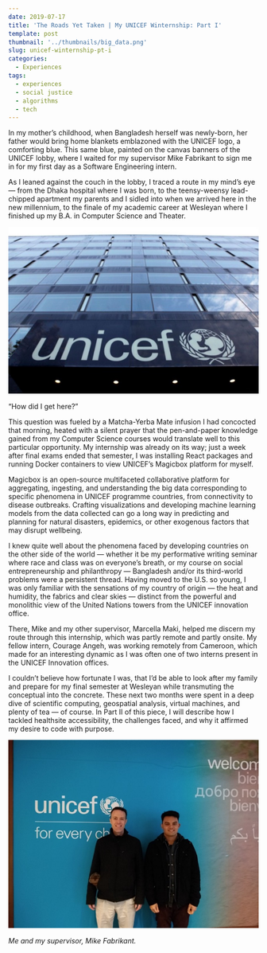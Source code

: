 ```yaml
---
date: 2019-07-17
title: 'The Roads Yet Taken | My UNICEF Winternship: Part I'
template: post
thumbnail: '../thumbnails/big_data.png'
slug: unicef-winternship-pt-i
categories:
  - Experiences
tags:
  - experiences
  - social justice
  - algorithms
  - tech
---
```


In my mother’s childhood, when Bangladesh herself was newly-born, her father would bring home blankets emblazoned with the UNICEF logo, a comforting blue. This same blue, painted on the canvas banners of the UNICEF lobby, where I waited for my supervisor Mike Fabrikant to sign me in for my first day as a Software Engineering intern.

As I leaned against the couch in the lobby, I traced a route in my mind’s eye — from the Dhaka hospital where I was born, to the teensy-weensy lead-chipped apartment my parents and I sidled into when we arrived here in the new millennium, to the finale of my academic career at Wesleyan where I finished up my B.A. in Computer Science and Theater.

![UNICEF building](../images/my-unicef-winternship/unicef_building.jpeg)

“How did I get here?”

This question was fueled by a Matcha-Yerba Mate infusion I had concocted that morning, heated with a silent prayer that the pen-and-paper knowledge gained from my Computer Science courses would translate well to this particular opportunity. My internship was already on its way; just a week after final exams ended that semester, I was installing React packages and running Docker containers to view UNICEF’s Magicbox platform for myself.

Magicbox is an open-source multifaceted collaborative platform for aggregating, ingesting, and understanding the big data corresponding to specific phenomena in UNICEF programme countries, from connectivity to disease outbreaks. Crafting visualizations and developing machine learning models from the data collected can go a long way in predicting and planning for natural disasters, epidemics, or other exogenous factors that may disrupt wellbeing.

I knew quite well about the phenomena faced by developing countries on the other side of the world — whether it be my performative writing seminar where race and class was on everyone’s breath, or my course on social entrepreneurship and philanthropy — Bangladesh and/or its third-world problems were a persistent thread. Having moved to the U.S. so young, I was only familiar with the sensations of my country of origin — the heat and humidity, the fabrics and clear skies — distinct from the powerful and monolithic view of the United Nations towers from the UNICEF innovation office.

There, Mike and my other supervisor, Marcella Maki, helped me discern my route through this internship, which was partly remote and partly onsite. My fellow intern, Courage Angeh, was working remotely from Cameroon, which made for an interesting dynamic as I was often one of two interns present in the UNICEF Innovation offices.

I couldn’t believe how fortunate I was, that I’d be able to look after my family and prepare for my final semester at Wesleyan while transmuting the conceptual into the concrete. These next two months were spent in a deep dive of scientific computing, geospatial analysis, virtual machines, and plenty of tea — of course. In Part II of this piece, I will describe how I tackled healthsite accessibility, the challenges faced, and why it affirmed my desire to code with purpose.

![Me and Mike](../images/my-unicef-winternship/mike_and_adam.jpeg)

_Me and my supervisor, Mike Fabrikant._

